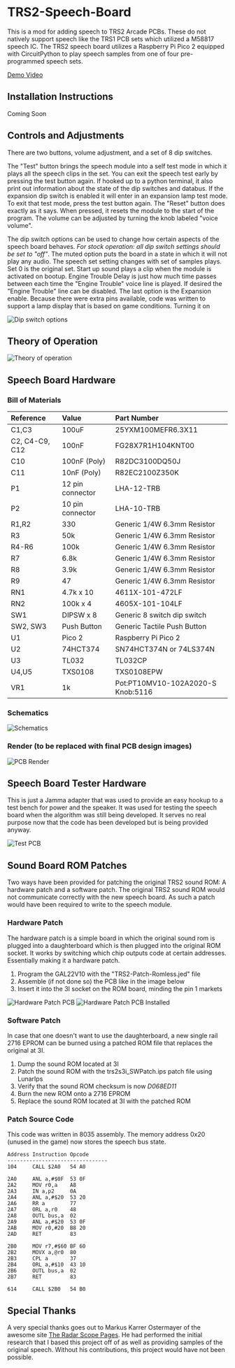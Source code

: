 # TRS2-Speech-Board
This is a mod for adding speech to TRS2 Arcade PCBs. These do not natively support speech like the TRS1 PCB sets which utilized a M58817 speech IC. The TRS2 speech board utilizes a Raspberry Pi Pico 2 equipped with CircuitPython to play speech samples from one of four pre-programmed speech sets.

[Demo Video](https://www.youtube.com/watch?v=-4g9nGpEcIQ)

## Installation Instructions
Coming Soon

## Controls and Adjustments
There are two buttons, volume adjustment, and a set of 8 dip switches. 

The "Test" button brings the speech module into a self test mode in which it plays all the speech clips in the set. You can exit the speech test early by pressing the test button again. If hooked up to a python terminal, it also print out information about the state of the dip switches and databus. If the expansion dip switch is enabled it will enter in an expansion lamp test mode. To exit that test mode, press the test button again. The "Reset" button does exactly as it says. When pressed, it resets the module to the start of the program. The volume can be adjusted by turning the knob labeled "voice volume". 

The dip switch options can be used to change how certain aspects of the speech board behaves. *For stock operation: all dip switch settings should be set to "off"*. The muted option puts the board in a state in which it will not play any audio. The speech set setting changes with set of samples plays. Set 0 is the original set. Start up sound plays a clip when the module is activated on bootup. Engine Trouble Delay is just how much time passes between each time the "Engine Trouble" voice line is played. If desired the "Engine Trouble" line can be disabled. The last option is the Expansion enable. Because there were extra pins available, code was written to support a lamp display that is based on game conditions. Turning it on 

![Dip switch options](Images/DipSw.png)

## Theory of Operation
![Theory of operation](Images/BasicTheoryOfOperation.png)
## Speech Board Hardware

### Bill of Materials
|  **Reference** |     **Value**    |          **Part Number**          |
|:---------------|:-----------------|:----------------------------------|
| C1,C3          | 100uF            | 25YXM100MEFR6.3X11                |
| C2, C4-C9, C12 | 100nF            | FG28X7R1H104KNT00                 |
| C10            | 100nF (Poly)     | R82DC3100DQ50J                    |
| C11            | 10nF (Poly)      | R82EC2100Z350K                    |
| P1             | 12 pin connector | LHA-12-TRB                        |
| P2             | 10 pin connector | LHA-10-TRB                        |
| R1,R2          | 330              | Generic 1/4W 6.3mm Resistor       |
| R3             | 50k              | Generic 1/4W 6.3mm Resistor       |
| R4-R6          | 100k             | Generic 1/4W 6.3mm Resistor       |
| R7             | 6.8k             | Generic 1/4W 6.3mm Resistor       |
| R8             | 3.9k             | Generic 1/4W 6.3mm Resistor       |
| R9             | 47               | Generic 1/4W 6.3mm Resistor       |
| RN1            | 4.7k x 10        | 4611X-101-472LF                   |
| RN2            | 100k x 4         | 4605X-101-104LF                   |
| SW1            | DIPSW x 8        | Generic 8 switch dip switch       |
| SW2, SW3       | Push Button      | Generic Tactile Push Button       |
| U1             | Pico 2           | Raspberry Pi Pico 2               |
| U2             | 74HCT374         | SN74HCT374N or 74LS374N           |
| U3             | TL032            | TL032CP                           |
| U4,U5          | TXS0108          | TXS0108EPW                        |
| VR1            | 1k               | Pot:PT10MV10-102A2020-S Knob:5116 |
### Schematics
![Schematics](Images/TRS2VoiceSchematics.svg)

### Render (to be replaced with final PCB design images)
![PCB Render](Images/SpeechBoardRender.png)

## Speech Board Tester Hardware
This is just a Jamma adapter that was used to provide an easy hookup to a test bench for power and the speaker. It was used for testing the speech board when the algorithm was still being developed. It serves no real purpose now that the code has been developed but is being provided anyway. 

![Test PCB](Images/TestPCB.jpg)

## Sound Board ROM Patches
Two ways have been provided for patching the original TRS2 sound ROM: A hardware patch and a software patch. The original TRS2 sound ROM would not communicate correctly with the new speech board. As such a patch would have been required to write to the speech module. 

### Hardware Patch
The hardware patch is a simple board in which the original sound rom is plugged into a daughterboard which is then plugged into the original ROM socket. It works by switching which chip outputs code at certain addresses. Essentially making it a hardware patch.

1. Program the GAL22V10 with the "TRS2-Patch-Romless.jed" file
2. Assemble (if not done so) the PCB like in the image below
3. Insert it into the 3I socket on the ROM board, minding the pin 1 markets

![Hardware Patch PCB](Images/HardwarePatchPCB.jpg)
![Hardware Patch PCB Installed](Images/HardwarePatchInstalled.jpg)

### Software Patch
In case that one doesn't want to use the daughterboard, a new single rail 2716 EPROM can be burned using a patched ROM file that replaces the original at 3I.

1. Dump the sound ROM located at 3I 
2. Patch the sound ROM with the trs2s3i_SWPatch.ips patch file using LunarIps
3. Verify that the sound ROM checksum is now *D068ED11*
4. Burn the new ROM onto a 2716 EPROM
5. Replace the sound ROM located at 3I with the patched ROM

### Patch Source Code 
This code was written in 8035 assembly. The memory address 0x20 (unused in the game) now stores the speech bus state.

```Asm
Address Instruction Opcode
--------------------------------
104     CALL $2A0   54 A0

2A0     ANL a,#$0F  53 0F
2A2     MOV r0,a    A8
2A3     IN a,p2     0A
2A4     ANL a,#$20  53 20
2A6     RR a        77
2A7     ORL a,r0    48
2A8     OUTL bus,a  02
2A9     ANL a,#$20  53 0F
2AB     MOV r0,#20  B8 20
2AD     RET         83

2B0     MOV r7,#$60 BF 60
2B2     MOVX a,@r0  80
2B3     CPL a       37
2B4     ORL a,#$10  43 10
2B6     OUTL bus,a  02
2B7     RET         83

614     CALL $2B0   54 B0
```

## Special Thanks
A very special thanks goes out to Markus Karrer Ostermayer of the awesome site [The Radar Scope Pages](https://www.ostermayer.ch/index.html). He had performed the initial research that I based this project off of as well as providing samples of the original speech. Without his contributions, this project would have not been possible.
